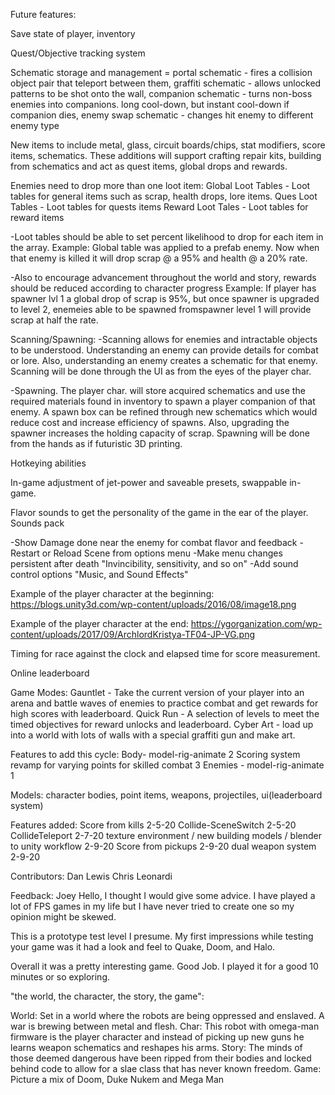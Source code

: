 Future features:

Save state of player, inventory

Quest/Objective tracking system

Schematic storage and management = portal schematic - fires a collision object pair that teleport between them, graffiti schematic - allows unlocked patterns to be shot onto the wall, companion schematic - turns non-boss enemies into companions. long cool-down, but instant cool-down if companion dies, enemy swap schematic - changes hit enemy to different enemy type

New items to include metal, glass, circuit boards/chips, stat modifiers, score items, schematics.
These additions will support crafting repair kits, building from schematics and act as quest items, global drops and rewards.

Enemies need to drop more than one loot item:
Global Loot Tables - Loot tables for general items such as scrap, health drops, lore items.
Ques Loot Tables - Loot tables for quests items
Reward Loot Tales - Loot tables for reward items

-Loot tables should be able to set percent likelihood to drop for each item in the array.
Example:
Global table was applied to a prefab enemy.
Now when that enemy is killed it will drop scrap @ a 95% and health @ a 20% rate.

-Also to encourage advancement throughout the world and story, rewards should be reduced according to character progress
Example:
If player has spawner lvl 1 a global drop of scrap is 95%, but once spawner is upgraded to level 2, enemeies able to be spawned fromspawner level 1 will provide scrap at half the rate.


Scanning/Spawning: 
-Scanning allows for enemies and intractable objects to be understood. Understanding an enemy can provide details for combat or lore.
Also, understanding an enemy creates a schematic for that enemy.
Scanning will be done through the UI as from the eyes of the player char.

-Spawning. The player char. will store acquired schematics and use the required materials found in inventory to spawn a player companion of that enemy. A spawn box can be refined through new schematics which would reduce cost and increase efficiency of spawns.
Also, upgrading the spawner increases the holding capacity of scrap.
Spawning will be done from the hands as if futuristic 3D printing.

Hotkeying abilities

In-game adjustment of jet-power and saveable presets, swappable in-game.

Flavor sounds to get the personality of the game in the ear of the player. Sounds pack

-Show Damage done near the enemy for combat flavor and feedback
-Restart or Reload Scene from options menu
-Make menu changes persistent after death "Invincibility, sensitivity, and so on"
-Add sound control options "Music, and Sound Effects"


Example of the player character at the beginning:
https://blogs.unity3d.com/wp-content/uploads/2016/08/image18.png

Example of the player character at the end:
https://ygorganization.com/wp-content/uploads/2017/09/ArchlordKristya-TF04-JP-VG.png

Timing for race against the clock and elapsed time for score measurement.

Online leaderboard

Game Modes:
Gauntlet - Take the current version of your player into an arena and battle waves of enemies to practice combat and get rewards for high scores with leaderboard.
Quick Run - A selection of levels to meet the timed objectives for reward unlocks and leaderboard.
Cyber Art - load up into a world with lots of walls with a special graffiti gun and make art.




Features to add this cycle:
Body- model-rig-animate 2
Scoring system revamp for varying points for skilled combat 3
Enemies - model-rig-animate 1


Models:
character bodies, point items, weapons, projectiles, ui(leaderboard system)


Features added:
Score from kills 2-5-20
Collide-SceneSwitch 2-5-20
CollideTeleport 2-7-20
texture environment / new building models / blender to unity workflow 2-9-20
Score from pickups 2-9-20
dual weapon system 2-9-20


Contributors:
Dan Lewis
Chris Leonardi




Feedback:
Joey
Hello, I thought I would give some advice. I have played a lot of FPS games in my life but I have never tried to create one so my opinion might be skewed.

This is a prototype test level I presume. My first impressions while testing your game was it had a look and feel to Quake, Doom, and Halo.

Overall it was a pretty interesting game. Good Job. I played it for a good 10 minutes or so exploring.



"the world, the character, the story, the game":

World: Set in a world where the robots are being oppressed and enslaved. A war is brewing between metal and flesh.
Char: This robot with omega-man firmware is the player character and instead of picking up new guns he learns weapon schematics and reshapes his arms.
Story: The minds of those deemed dangerous have been ripped from their bodies and locked behind code to allow for a slae class that has never known freedom.
Game: Picture a mix of Doom, Duke Nukem and Mega Man



















